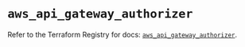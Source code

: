 # `aws_api_gateway_authorizer`

Refer to the Terraform Registry for docs: [`aws_api_gateway_authorizer`](https://registry.terraform.io/providers/hashicorp/aws/6.14.1/docs/resources/api_gateway_authorizer).
